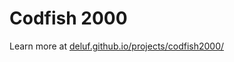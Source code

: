 # Codfish 2000

Learn more at [deluf.github.io/projects/codfish2000/](https://deluf.github.io/2023/codfish2000/)
